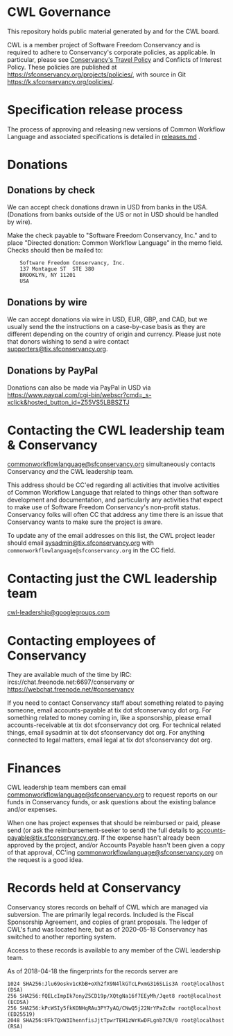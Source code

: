 # CWL Governance
This repository holds public material generated by and for the CWL board.

CWL is a member project of Software Freedom Conservancy and is required to adhere
to Conservancy's corporate policies, as applicable.  In particular,
please see [Conservancy's Travel Policy](https://sfconservancy.org/projects/policies/conservancy-travel-policy.html) and
Conflicts of Interest Policy. These policies are
published at <https://sfconservancy.org/projects/policies/>, with source
in Git <https://k.sfconservancy.org/policies/>.

# Specification release process

The process of approving and releasing new versions of Common Workflow
Language and associated specifications is detailed in
[releases.md](releases.md) .

# Donations

## Donations by check

We can accept check donations drawn in USD
from banks in the USA. (Donations from banks outside of the US or not in
USD should be handled by wire).

Make the check payable to "Software Freedom
Conservancy, Inc." and to place "Directed donation: Common Workflow
Language" in the memo field.  Checks should then be mailed to:

        Software Freedom Conservancy, Inc.
        137 Montague ST  STE 380
        BROOKLYN, NY 11201
        USA

## Donations by wire

We can accept donations via wire in USD, EUR, GBP, and CAD, but we
usually send the the instructions on a case-by-case basis as they are
different depending on the country of origin and currency.  Please just
note that donors wishing to send a wire contact
<supporters@tix.sfconservancy.org>.

## Donations by PayPal

Donations can also be made via PayPal in USD via https://www.paypal.com/cgi-bin/webscr?cmd=_s-xclick&hosted_button_id=Z55VS5LBBSZTJ

# Contacting the CWL leadership team & Conservancy

commonworkflowlanguage@sfconservancy.org simultaneously contacts Conservancy *and* the CWL leadership team.

This address should be CC'ed regarding all activities that involve
activities of Common Workflow Language that related to things other than
software development and documentation, and particularly any activities
that expect to make use of Software Freedom Conservancy's non-profit
status.  Conservancy folks will often CC that address any time there is
an issue that Conservancy wants to make sure the project is aware.

To update any of the email addresses on this list, the CWL project leader should email sysadmin@tix.sfconservancy.org with 
`commonworkflowlanguage@sfconservancy.org` in the CC field.

# Contacting just the CWL leadership team

cwl-leadership@googlegroups.com

# Contacting employees of Conservancy

They are available much of the time by IRC: ircs://chat.freenode.net:6697/conservany
or https://webchat.freenode.net/#conservancy

If you need to contact Conservancy staff about something related to paying
someone, email accounts-payable at tix dot sfconservancy dot org. For
something related to money coming in, like a sponsorship, please email
accounts-receivable at tix dot sfconservancy dot org. For technical related
things, email sysadmin at tix dot sfconservancy dot org. For anything
connected to legal matters, email legal at tix dot sfconservancy dot org.

# Finances

CWL leadership team members can email
<commonworkflowlanguage@sfconservancy.org> to request reports on our
funds in Conservancy funds, or ask questions about the existing balance
and/or expenses.

When one has project expenses that should be
reimbursed or paid, please send (or ask the reimbursement-seeker to
send) the full details to <accounts-payable@tix.sfconservancy.org>.  If
the expense hasn't already been approved by the project, and/or Accounts
Payable hasn't been given a copy of that approval, CC'ing
<commonworkflowlanguage@sfconservancy.org> on the request is a good idea.

# Records held at Conservancy

Conservancy stores records on behalf of CWL which are managed via subversion. The are primarily legal records.
Included is the Fiscal Sponsorship Agreement, and copies of grant proposals. 
The ledger of CWL's fund was located here, but as of 2020-05-18 Conservancy has switched to another reporting system. 

Access to these records is available to any member of the CWL leadership team.

As of 2018-04-18 the fingerprints for the records server are
```
1024 SHA256:Jlu69oskv1cKbB+oXh2fX9N4lkGTcLPxmG316SLis3A root@localhost (DSA)
256 SHA256:fQELcImpIk7onyZ5CD19p/XQtgNa16f7EEyMh/Jqet8 root@localhost (ECDSA)
256 SHA256:kPcWSIy5fkKONHqRAu3PY7yAQ/CNwQ5j22NrYPaZc8w root@localhost (ED25519)
2048 SHA256:UFk7QxW3IhennfisJjtTpwrTEH1zWrKwDFLgnb7CN/0 root@localhost (RSA)
```
